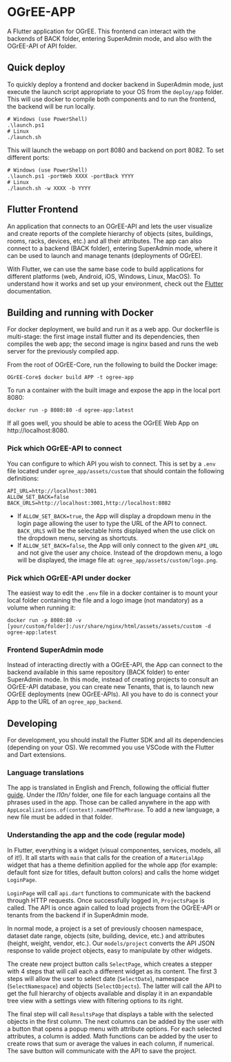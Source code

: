 # OGrEE-APP
A Flutter application for OGrEE. This frontend can interact with the backends of BACK folder, entering SuperAdmin mode, and also with the OGrEE-API of API folder.

## Quick deploy
To quickly deploy a frontend and docker backend in SuperAdmin mode, just execute the launch script appropriate to your OS from the `deploy/app` folder. This will use docker to compile both components and to run the frontend, the backend will be run locally. 
```console
# Windows (use PowerShell)
.\launch.ps1
# Linux 
./launch.sh
```
This will launch the webapp on port 8080 and backend on port 8082. To set different ports:
```console
# Windows (use PowerShell)
.\launch.ps1 -portWeb XXXX -portBack YYYY
# Linux 
./launch.sh -w XXXX -b YYYY
```

## Flutter Frontend

An application that connects to an OGrEE-API and lets the user visualize and create reports of the complete hierarchy of objects (sites, buildings, rooms, racks, devices, etc.) and all their attributes. The app can also connect to a backend (BACK folder), entering SuperAdmin mode, where it can be used to launch and manage tenants (deployments of OGrEE).

With Flutter, we can use the same base code to build applications for different platforms (web, Android, iOS, Windows, Linux, MacOS). To understand how it works and set up your environment, check out the [Flutter](https://docs.flutter.dev/get-started/install) documentation.  

## Building and running with Docker
For docker deployment, we build and run it as a web app.
Our dockerfile is multi-stage: the first image install flutter and its dependencies, then compiles the web app; the second image is nginx based and runs the web server for the previously compiled app.

From the root of OGrEE-Core, run the following to build the Docker image:
```console
OGrEE-Core$ docker build APP -t ogree-app
```

To run a container with the built image and expose the app in the local port 8080:
```console
docker run -p 8080:80 -d ogree-app:latest
```

If all goes well, you should be able to acess the OGrEE Web App on http://localhost:8080.

### Pick which OGrEE-API to connect
You can configure to which API you wish to connect. This is set by a `.env` file located under `ogree_app/assets/custom` that should contain the following definitions:
```
API_URL=http://localhost:3001
ALLOW_SET_BACK=false
BACK_URLS=http://localhost:3001,http://localhost:8082
```

- If `ALLOW_SET_BACK=true`, the App will display a dropdown menu in the login page allowing the user to type the URL of the API to connect. `BACK_URLS` will be the selectable hints displayed when the use click on the dropdown menu, serving as shortcuts.
- If `ALLOW_SET_BACK=false`, the App will only connect to the given `API_URL` and not give the user any choice. Instead of the dropdown menu, a logo will be displayed, the image file at: `ogree_app/assets/custom/logo.png`.

### Pick which OGrEE-API under docker
The easiest way to edit the `.env` file in a docker container is to mount your local folder containing the file and a logo image (not mandatory) as a volume when running it:
```
docker run -p 8080:80 -v [your/custom/folder]:/usr/share/nginx/html/assets/assets/custom -d ogree-app:latest
```

### Frontend SuperAdmin mode
Instead of interacting directly with a OGrEE-API, the App can connect to the backend available in this same repository (BACK folder) to enter SuperAdmin mode. In this mode, instead of creating projects to consult an OGrEE-API database, you can create new Tenants, that is, to launch new OGrEE deployments (new OGrEE-APIs). All you have to do is connect your App to the URL of an `ogree_app_backend`. 

## Developing
For development, you should install the Flutter SDK and all its dependencies (depending on your OS). We recommed you use VSCode with the Flutter and Dart extensions. 

### Language translations

The app is translated in English and French, following the official flutter [guide](https://docs.flutter.dev/development/accessibility-and-localization/internationalization). Under the *l10n/* folder, one file for each language contains all the phrases used in the app. Those can be called anywhere in the app with `AppLocalizations.of(context).nameOfThePhrase`. To add a new language, a new file must be added in that folder. 

### Understanding the app and the code (regular mode)

In Flutter, everything is a widget (visual componentes, services, models, all of it!). It all starts with `main` that calls for the creation of a `MaterialApp` widget that has a theme definition applied for the whole app (for example: default font size for titles, default button colors) and calls the home widget `LoginPage`.

`LoginPage` will call `api.dart` functions to communicate with the backend through HTTP requests. Once successfully logged in, `ProjectsPage` is called. The API is once again called to load projects from the OGrEE-API or tenants from the backend if in SuperAdmin mode. 

In normal mode, a project is a set of previously choosen namespace, dataset date range, objects (site, building, device, etc.) and attributes (height, weight, vendor, etc.).  Our `models/project` converts the API JSON response to valide project objects, easy to manipulate by other widgets.

The create new project button calls `SelectPage`, which creates a stepper with 4 steps that will call each a different widget as its content. The first 3 steps will allow the user to select date (`SelectDate`), namespace (`SelectNamespace`) and objects (`SelectObjects`). The latter will call the API to get the full hierarchy of objects available and display it in an expandable tree view with a settings view with filtering options to its right. 

The final step will call `ResultsPage` that displays a table with the selected objects in the first column. The next columns can be added by the user with a button that opens a popup menu with attribute options. For each selected attributes, a column is added. Math functions can be added by the user to create rows that sum or average the values in each column, if numerical. The save button will communicate with the API to save the project.

